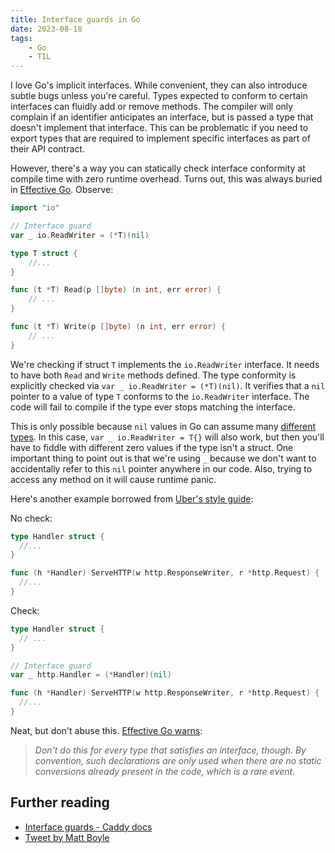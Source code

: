 ```yaml
---
title: Interface guards in Go
date: 2023-08-18
tags:
    - Go
    - TIL
---
```


I love Go's implicit interfaces. While convenient, they can also introduce subtle bugs
unless you're careful. Types expected to conform to certain interfaces can fluidly add or
remove methods. The compiler will only complain if an identifier anticipates an interface,
but is passed a type that doesn't implement that interface. This can be problematic if you
need to export types that are required to implement specific interfaces as part of their API
contract.

However, there's a way you can statically check interface conformity at compile time with
zero runtime overhead. Turns out, this was always buried in [Effective Go]. Observe:

```go
import "io"

// Interface guard
var _ io.ReadWriter = (*T)(nil)

type T struct {
    //...
}

func (t *T) Read(p []byte) (n int, err error) {
    // ...
}

func (t *T) Write(p []byte) (n int, err error) {
    // ...
}
```

We're checking if struct `T` implements the `io.ReadWriter` interface. It needs to have both
`Read` and `Write` methods defined. The type conformity is explicitly checked via
`var _ io.ReadWriter = (*T)(nil)`. It verifies that a `nil` pointer to a value of type `T`
conforms to the `io.ReadWriter` interface. The code will fail to compile if the type ever
stops matching the interface.

This is only possible because `nil` values in Go can assume many [different types]. In this
case, `var _ io.ReadWriter = T{}` will also work, but then you'll have to fiddle with
different zero values if the type isn't a struct. One important thing to point out is that
we're using `_` because we don't want to accidentally refer to this `nil` pointer anywhere
in our code. Also, trying to access any method on it will cause runtime panic.

Here's another example borrowed from [Uber's style guide]:

No check:

```go
type Handler struct {
  //...
}

func (h *Handler) ServeHTTP(w http.ResponseWriter, r *http.Request) {
  //...
}
```

Check:

```go
type Handler struct {
  // ...
}

// Interface guard
var _ http.Handler = (*Handler)(nil)

func (h *Handler) ServeHTTP(w http.ResponseWriter, r *http.Request) {
  //...
}
```

Neat, but don't abuse this. [Effective Go warns]:

> _Don't do this for every type that satisfies an interface, though. By convention, such
> declarations are only used when there are no static conversions already present in the
> code, which is a rare event._

## Further reading

- [Interface guards - Caddy docs]
- [Tweet by Matt Boyle]

<!-- Resources -->
<!-- prettier-ignore-start -->

<!-- interfaces in effective go -->
[effective go]:
    https://go.dev/doc/effective_go#interfaces

<!-- nils can take many different types in go -->
[different types]:
    https://go101.org/article/nil.html

<!-- check for interface compliance - uber style guide -->
[uber's style guide]:
    https://github.com/uber-go/guide/blob/master/style.md#verify-interface-compliance

<!-- effective go warns about not abusing interface guards -->
[effective go warns]:
    https://go.dev/doc/effective_go#interfaces:~:text=The%20appearance%20of,a%20rare%20event

[interface guards - caddy docs]:
    https://caddyserver.com/docs/extending-caddy#interface-guards

[tweet by matt boyle]:
    https://twitter.com/MattJamesBoyle/status/1692428212058403251?s=20
    
<!-- prettier-ignore-end -->
